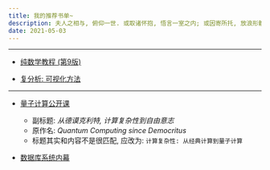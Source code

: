 ```yaml
---
title: 我的推荐书单~
description: 夫人之相与, 俯仰一世. 或取诸怀抱, 悟言一室之内; 或因寄所托, 放浪形骸之外.
date: 2021-05-03
---
```


------------------

* [纯数学教程 (第9版)](https://book.douban.com/subject/35132451/)

* [复分析: 可视化方法](https://book.douban.com/subject/35316347/)

------------------

* [量子计算公开课](https://book.douban.com/subject/35467917/)
  - 副标题: *从德谟克利特, 计算复杂性到自由意志*
  - 原作名: *Quantum Computing since Democritus*
  - 标题其实和内容不是很匹配, 应改为: `计算复杂性: 从经典计算到量子计算`

* [数据库系统内幕](https://book.douban.com/subject/35078474/)
